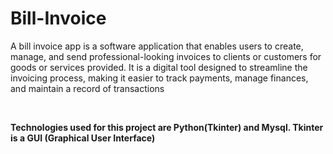 # Bill-Invoice
<p>A bill invoice app is a software application that enables users to create, manage, and send professional-looking invoices to clients or customers for goods or services provided. It is a digital tool designed to streamline the invoicing process, making it easier to track payments, manage finances, and maintain a record of transactions</p><br>
<p><strong> Technologies used for this project are Python(Tkinter) and Mysql. Tkinter is a GUI (Graphical User Interface)</strong><p><br>